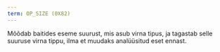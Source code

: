 ```yaml
---
term: OP_SIZE (0X82)
---
```


Mõõdab baitides eseme suurust, mis asub virna tipus, ja tagastab selle suuruse virna tippu, ilma et muudaks analüüsitud eset ennast.